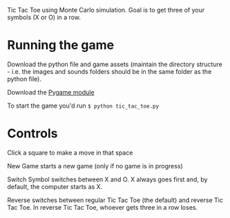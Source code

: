 Tic Tac Toe using Monte Carlo simulation. Goal is to get three of your symbols (X or O) in a row.

# Running the game
Download the python file and game assets (maintain the directory structure - i.e. the images and sounds folders should be in the same folder as the python file).

Download the [Pygame module](https://www.pygame.org/download.shtml)

To start the game you'd run `$ python tic_tac_toe.py` 

# Controls
Click a square to make a move in that space

New Game starts a new game (only if no game is in progress)

Switch Symbol switches between X and O. X always goes first and, by default, the computer starts as X.

Reverse switches between regular Tic Tac Toe (the default) and reverse Tic Tac Toe. In reverse Tic Tac Toe, whoever gets three in a row loses.

